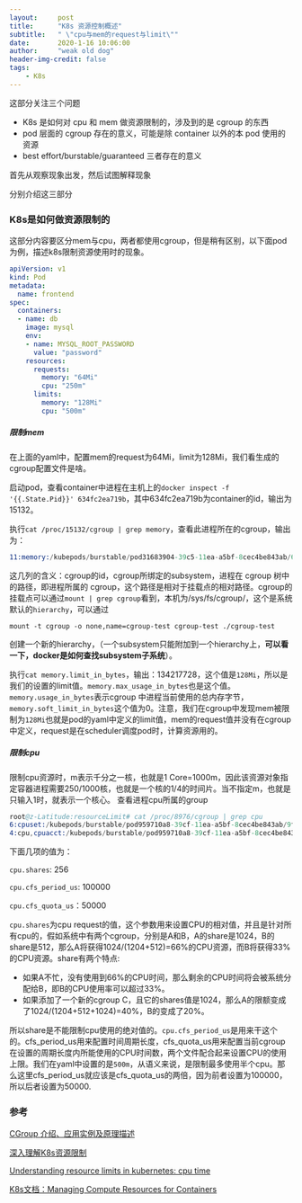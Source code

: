 ```yaml
---
layout:     post
title:      "K8s 资源控制概述"
subtitle:   " \"cpu与mem的request与limit\""
date:       2020-1-16 10:06:00
author:     "weak old dog"
header-img-credit: false
tags:
    - K8s
---
```


这部分关注三个问题
* K8s 是如何对 cpu 和 mem 做资源限制的，涉及到的是 cgroup 的东西
* pod 层面的 cgroup 存在的意义，可能是除 container 以外的本 pod 使用的资源
* best effort/burstable/guaranteed 三者存在的意义

首先从观察现象出发，然后试图解释现象

分别介绍这三部分
### K8s是如何做资源限制的
这部分内容要区分mem与cpu，两者都使用cgroup，但是稍有区别，以下面pod为例，描述k8s限制资源使用时的现象。
```yaml
apiVersion: v1
kind: Pod
metadata:
  name: frontend
spec:
  containers:
  - name: db
    image: mysql
    env:
    - name: MYSQL_ROOT_PASSWORD
      value: "password"
    resources:
      requests:
        memory: "64Mi"
        cpu: "250m"
      limits:
        memory: "128Mi"
        cpu: "500m"
```

##### 限制mem
在上面的yaml中，配置mem的request为64Mi，limit为128Mi，我们看生成的cgroup配置文件是啥。

启动pod，查看container中进程在主机上的`docker inspect -f '{{.State.Pid}}' 634fc2ea719b`，其中634fc2ea719b为container的id，输出为15132。

执行`cat /proc/15132/cgroup | grep memory`，查看此进程所在的cgroup，输出为：
```s
11:memory:/kubepods/burstable/pod31683904-39c5-11ea-a5bf-8cec4be843ab/634fc2ea719b6ed1688ddf4c4155db56f4d230639b82ef516ff8af37ee88cdb6
```
这几列的含义：cgroup的id，cgroup所绑定的subsystem，进程在 cgroup 树中的路径，即进程所属的 cgroup，这个路径是相对于挂载点的相对路径。cgroup的挂载点可以通过`mount | grep cgroup`看到，本机为/sys/fs/cgroup/，这个是系统默认的`hierarchy`，可以通过

`mount -t cgroup -o none,name=cgroup-test cgroup-test ./cgroup-test`

创建一个新的hierarchy，（一个subsystem只能附加到一个hierarchy上，**可以看一下，docker是如何查找subsystem子系统**）。

执行`cat memory.limit_in_bytes`，输出：134217728，这个值是`128Mi`，所以是我们的设置的limit值。`memory.max_usage_in_bytes`也是这个值。`memory.usage_in_bytes`表示cgroup 中进程当前使用的总内存字节，`memory.soft_limit_in_bytes`这个值为0。注意，我们在cgroup中发现mem被限制为`128Mi`也就是pod的yaml中定义的limit值，mem的request值并没有在cgroup中定义，request是在scheduler调度pod时，计算资源用的。

##### 限制cpu
限制cpu资源时，m表示千分之一核，也就是1 Core=1000m，因此该资源对象指定容器进程需要250/1000核，也就是一个核的1/4的时间片。当不指定m，也就是只输入1时，就表示一个核心。
查看进程cpu所属的group
```s
root@z-Latitude:resourceLimit# cat /proc/8976/cgroup | grep cpu
6:cpuset:/kubepods/burstable/pod959710a8-39cf-11ea-a5bf-8cec4be843ab/9f9e6fb02236a31bcb4394c9b0e6a2e0bcddd614a9a649eae0bb79e3b6a242f7
4:cpu,cpuacct:/kubepods/burstable/pod959710a8-39cf-11ea-a5bf-8cec4be843ab/9f9e6fb02236a31bcb4394c9b0e6a2e0bcddd614a9a649eae0bb79e3b6a242f7
```
下面几项的值为：

`cpu.shares`: 256

`cpu.cfs_period_us`: 100000

`cpu.cfs_quota_us`：50000

`cpu.shares`为cpu request的值，这个参数用来设置CPU的相对值，并且是针对所有cpu的，假如系统中有两个cgroup，分别是A和B，A的share是1024，B的share是512，那么A将获得1024/(1204+512)=66%的CPU资源，而B将获得33%的CPU资源。share有两个特点:
* 如果A不忙，没有使用到66%的CPU时间，那么剩余的CPU时间将会被系统分配给B，即B的CPU使用率可以超过33%。
* 如果添加了一个新的cgroup C，且它的shares值是1024，那么A的限额变成了1024/(1204+512+1024)=40%，B的变成了20%。

所以share是不能限制cpu使用的绝对值的。`cpu.cfs_period_us`是用来干这个的。cfs_period_us用来配置时间周期长度，cfs_quota_us用来配置当前cgroup在设置的周期长度内所能使用的CPU时间数，两个文件配合起来设置CPU的使用上限。我们在yaml中设置的是`500m`，从语义来说，是限制最多使用半个cpu。那么这里cfs_period_us就应该是cfs_quota_us的两倍，因为前者设置为100000，所以后者设置为50000.



### 参考
[CGroup 介绍、应用实例及原理描述](https://www.ibm.com/developerworks/cn/linux/1506_cgroup/index.html)

[深入理解K8s资源限制](https://qingwave.github.io/2019/01/09/%E6%B7%B1%E5%85%A5%E7%90%86%E8%A7%A3K8s%E8%B5%84%E6%BA%90%E9%99%90%E5%88%B6/#%E5%86%85%E5%AD%98%E9%99%90%E5%88%B6)

[Understanding resource limits in kubernetes: cpu time](https://medium.com/@betz.mark/understanding-resource-limits-in-kubernetes-cpu-time-9eff74d3161b)

[K8s文档：Managing Compute Resources for Containers](https://kubernetes.io/docs/concepts/configuration/manage-compute-resources-container/#how-pods-with-resource-limits-are-run)